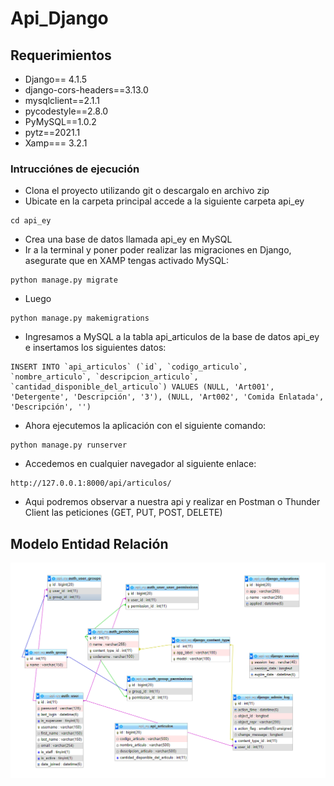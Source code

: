 # Api_Django

## Requerimientos 
- Django== 4.1.5
- django-cors-headers==3.13.0
- mysqlclient==2.1.1
- pycodestyle==2.8.0
- PyMySQL==1.0.2
- pytz==2021.1
- Xamp=== 3.2.1

### Intrucciónes de ejecución

- Clona el proyecto utilizando git o descargalo en archivo zip
- Ubicate en la carpeta principal accede a la siguiente carpeta api_ey
```
cd api_ey
```
- Crea una base de datos llamada api_ey en MySQL
- Ir a la terminal y poner poder realizar las migraciones en Django, asegurate que en XAMP tengas activado MySQL:
```
python manage.py migrate
```
- Luego
```
python manage.py makemigrations
```
- Ingresamos a MySQL a la tabla api_articulos de la base de datos api_ey e insertamos los siguientes datos: 
```
INSERT INTO `api_articulos` (`id`, `codigo_articulo`, `nombre_articulo`, `descripcion_articulo`, `cantidad_disponible_del_articulo`) VALUES (NULL, 'Art001', 'Detergente', 'Descripción', '3'), (NULL, 'Art002', 'Comida Enlatada', 'Descripción', '')
```
- Ahora ejecutemos la aplicación con el siguiente comando:
```
python manage.py runserver
```
- Accedemos en cualquier navegador al siguiente enlace:
```
http://127.0.0.1:8000/api/articulos/
```
- Aqui podremos observar a nuestra api y realizar en Postman o Thunder Client las peticiones (GET, PUT, POST, DELETE)

## Modelo Entidad Relación
![Modelo Entidad Relacion](./ModeloEntidadRelacion.PNG)